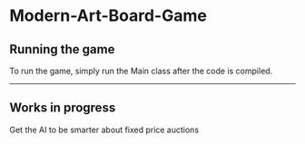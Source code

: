 # Modern-Art-Board-Game
## Running the game
To run the game, simply run the Main class after the code is compiled.

---

## Works in progress

Get the AI to be smarter about fixed price auctions 
